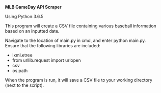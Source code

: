 **MLB GameDay API Scraper**

Using Python 3.6.5

This program will create a CSV file containing various baseball information based on an inputted date.


Navigate to the location of main.py in cmd, and enter python main.py. Ensure that the following libraries are included: 

 - lxml.etree
 - from urllib.request import urlopen
 - csv
 - os.path

When the program is run, it will save a CSV file to your working directory (next to the script).
